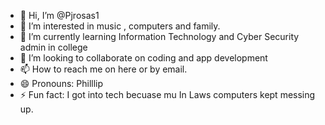 - 👋 Hi, I’m @Pjrosas1
- 👀 I’m interested in music , computers and family.
- 🌱 I’m currently learning Information Technology and Cyber Security admin in college 
- 💞️ I’m looking to collaborate on coding and app development
- 📫 How to reach me on here or by email. 
- 😄 Pronouns: Philllip
- ⚡ Fun fact: I got into tech becuase mu In Laws computers kept messing up.
  

<!---
Pjrosas1/Pjrosas1 is a ✨ special ✨ repository because its `README.md` (this file) appears on your GitHub profile.
You can click the Preview link to take a look at your changes.
--->
